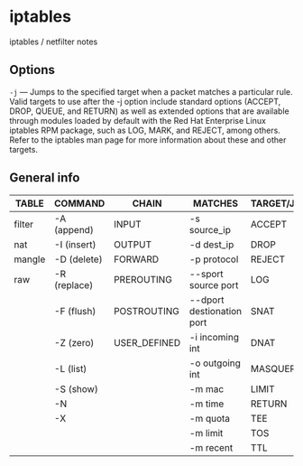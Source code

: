 # iptables
iptables / netfilter notes

## Options
`-j` — Jumps to the specified target when a packet matches a particular rule. Valid targets to use after the -j option include standard options (ACCEPT, DROP, QUEUE, and RETURN) as well as extended options that are available through modules loaded by default with the Red Hat Enterprise Linux iptables RPM package, such as LOG, MARK, and REJECT, among others. Refer to the iptables man page for more information about these and other targets.


## General info

|  TABLE        |  COMMAND           |  CHAIN             |   MATCHES                 | TARGET/JUMP  |
|---------------|--------------------|--------------------|---------------------------|--------------|
|  filter       |  -A (append)       |  INPUT             | -s source_ip              | ACCEPT       |
|  nat          |  -I (insert)       |  OUTPUT            | -d dest_ip                | DROP         |
|  mangle       |  -D (delete)       |  FORWARD           | -p protocol               | REJECT       |
|  raw          |  -R (replace)      |  PREROUTING        | --sport source port       | LOG          |
|               |  -F (flush)        |  POSTROUTING       | --dport destionation port | SNAT         |
|               |  -Z (zero)         |  USER_DEFINED      | -i incoming int           | DNAT         |
|               |  -L (list)         |                    | -o outgoing int           | MASQUERADE   |
|               |  -S (show)         |                    | -m mac                    | LIMIT        |
|               |  -N                |                    | -m time                   | RETURN       |
|               |  -X                |                    | -m quota                  | TEE          |
|               |                    |                    | -m limit                  | TOS          |
|               |                    |                    | -m recent                 | TTL          |

